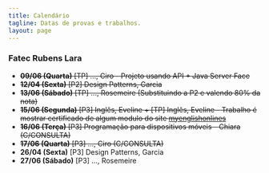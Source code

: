 ```yaml
---
title: Calendário
tagline: Datas de provas e trabalhos.
layout: page
---
```


### Fatec Rubens Lara 

- <s>**09/06 (Quarta)** [TP] ..., Ciro - Projeto usando API + Java Server Face</s>
- <s>**12/04 (Sexta)** [P2] Design Patterns, Garcia</s>
- <s>**13/06 (Sábado)** [TP] ..., Rosemeire (Substituindo a P2 e valendo 80% da nota)</s>
- <s>**15/06 (Segunda)** [P3] Inglês, Eveline + [TP] Inglês, Eveline - Trabalho é mostrar certificado de algum modulo do site [myenglishonlines](http://www.myenglishonline.com.br/)</s>
- <s>**16/06 (Terça)** [P3] Programação para dispositivos móveis - Chiara (C/CONSULTA)</s>
- <s>**17/06 (Quarta)** [P3] ..., Ciro (C/CONSULTA)</s>
- **26/04 (Sexta)** [P3] Design Patterns, Garcia
- **27/06 (Sábado)** [P3] ..., Rosemeire
